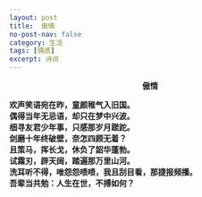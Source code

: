 ```yaml
---
layout: post
title:  傲情
no-post-nav: false
category: 生活
tags: [偶感]
excerpt: 诗词
---
```


**<center>傲情</center>**

**欢声笑语宛在昨，童颜稚气入旧国。**  
**偶得当年无忌语，却只在梦中兴波。**  
**细寻友君少年事，只感那岁月蹉跎。**  
**剑磨十年终破壁，奈怎四顾无着？**  
**且策马，挥长戈，休负了韶华蓬勃。**  
**试霜刃，辟天阔，踏遍那万里山河。**  
**洗耳听不得，唯怨怨啧啧，我且刮目看，那捷报频播。**  
**吾辈当共勉：人生在世，不搏如何？**   